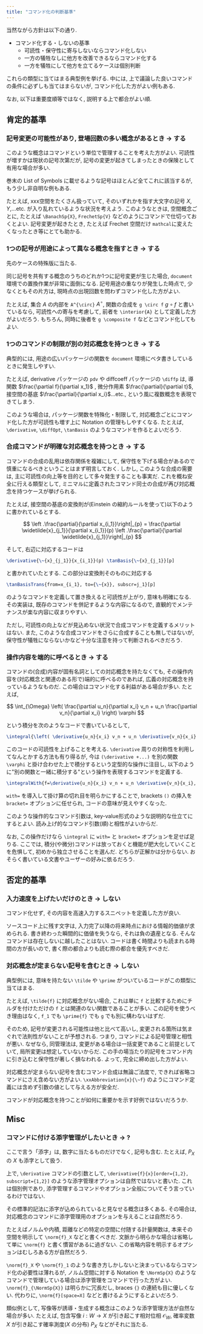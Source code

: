 ```yaml
---
title: "コマンド化の判断基準"
---
```


当然ながら方針は以下の通り.

- コマンド化する・しないの基準
  - 可読性・保守性に寄与しないならコマンド化しない
  - 一方の犠牲なしに他方を改善できるならコマンド化する
  - 一方を犠牲にして他方を立てるケースは個別判断

これらの類型に当てはまる典型例を挙げる. 中には, 上で議論した良いコマンドの条件に必ずしも当てはまらないが, コマンド化した方がよい例もある.

なお, 以下は重要度順等ではなく, 説明する上で都合がよい順.

## 肯定的基準

### 記号変更の可能性があり, 登場回数の多い概念があるとき → する

このような概念はコマンドという単位で管理することを考えた方がよい. 可読性が増すかは現状の記号次第だが, 記号の変更が起きてしまったときの保険として有用な場合が多い.

巻末の List of Symbols に載せるような記号はほとんど全てこれに該当するが, もう少し非自明な例もある.

たとえば, xxx空間をたくさん扱っていて, そのいずれかを指す大文字の記号 $X$, $Y$,...etc. が入り乱れているような状況を考えよう. このようなときは, 空間概念ごとに, たとえば `\BanachSp{X}`, `FrechetSp{V}` などのようにコマンドで仕切っておくとよい. 記号変更が起きたとき, たとえば Frechet 空間だけ `mathcal`に変えたくなったとき等にとても助かる.

### 1つの記号が用途によって異なる概念を指すとき → する

先のケースの特殊版に当たる.

同じ記号を共有する概念のうちのどれか1つに記号変更が生じた場合, `document` 環境での置換作業が非常に面倒になる. 記号用途の重なりが発生した時点で, 少なくともその片方は, 現時点の出現回数を問わずコマンド化した方がよい.

たとえば, 集合 $A$ の内部を `A^{\circ}` $A^{\circ}$, 関数の合成を `g \circ f` $g \circ f$ と書いているなら, 可読性への寄与を考慮して, 前者を `\interior{A}` として定義した方がよいだろう.
もちろん, 同時に後者を `g \composite f` などとコマンド化してもよい.

### 1つのコマンドの制限が別の対応概念を持つとき → する

典型的には, 用途の広いパッケージの関数を `document` 環境にベタ書きしているときに発生しやすい.

たとえば, derivative パッケージの `pdv` や diffcoeff パッケージの `\diffp` は, 導関数 $\frac{\partial f}{\partial x_1}$ , 微分作用素 $\frac{\partial}{\partial t}$, 接空間の基底 $\frac{\partial}{\partial x_i}$...etc., という風に複数概念を表現できてしまう.

このような場合は, パッケージ関数を特殊化・制限して, 対応概念ごとにコマンド化した方が可読性も増す上に Notation の管理もしやすくなる. たとえば, `\derivative`, `\diffOpt`, `\tanBasis` のようなコマンドを作るとよいだろう.

### 合成コマンドが明確な対応概念を持つとき → する

コマンドの合成の乱用は依存関係を複雑にして, 保守性を下げる場合があるので慎重になるべきということはまず明言しておく.
しかし, このような合成の需要は, 主に可読性の向上等を目的として多々発生することも事実だ.
これを概ね安全に行える類型として, ミニマルに定義されたコマンド同士の合成が再び対応概念を持つケースが挙げられる.

たとえば, 接空間の基底の変換則が(Einstein の縮約ルールを使って)以下のように書かれているとする.

$$ \left .\frac{\partial}{\partial x_{i_1}}\right|_{p} = \frac{\partial \widetilde{x}_{j_1}}{\partial x_{i_1}}(p) \left .\frac{\partial}{\partial \widetilde{x}_{j_1}}\right|_{p} $$

そして, 右辺に対応するコードは

```tex
\derivative{\~{x}_{j_1}}{x_{i_1}}(p) \tanBasis{\~{x}_{j_1}}[p]
```

と書かれていたとする. この部分は変換則そのものに対応する

```tex
\tanBasisTrans{from=x_{i_1}, to={\~{x}}, subscr=j_1}[p]
```

のようなコマンドを定義して置き換えると可読性が上がり, 意味も明確になる. その実装は, 既存のコマンドを併記するような内容になるので, 直観的でメンテナンスが楽な内容に収まりやすい.

ただし, 可読性の向上などが見込めない状況で合成コマンドを定義するメリットはない. また, このような合成コマンドをさらに合成することも無しではないが, 保守性が犠牲にならないかなど十分な注意を持って判断されるべきだろう.

### 操作内容を端的に呼べるとき → する

コマンドの(合成)内容が固有名詞としての対応概念を持たなくても, その操作内容を(対応概念と関連のある形で)端的に呼べるのであれば, 広義の対応概念を持っているようなものだ. この場合はコマンド化する利益がある場合が多い. たとえば,

$$
\int_{\Omega} \left( \frac{\partial u_n}{\partial x_i} v_n + u_n \frac{\partial v_n}{\partial x_i} \right) \varphi
$$

という積分を次のようなコードで書いているとして,

```tex
\integral{\left( \derivative{u_n}{x_i} v_n + u_n \derivative{v_n}{x_i} \right) \varphi}[over={\Omega}]
```

このコードの可読性を上げることを考える. `\derivative` 周りの対称性を利用してなんとかする方法も有り得るが, 今は `(\derivative +...)` を別の関数 `\varphi` と掛け合わせた上で積分するという定型的な操作に注目し, 以下のように"別の関数と一緒に積分する"という操作を表現するコマンドを定義する.

```tex
\integralWith{f=\derivative{u_n}{x_i} v_n + u_n \derivative{v_n}{x_i}, with=\varphi}[over={\Omega}, bracket=true]
```

`with=` を導入して掛け算の切れ目を明らかにすることで, brackets `()` の挿入を `bracket=` オプションに任せられ, コードの意味が見えやすくなった.

このような操作的なコマンド引数は, key-value形式のような説明的な仕立てにするとよい. 読み上げ的なコマンド引数(順)と相性がよいからだ.

なお, この操作だけなら `\integral` に `with=` と `bracket=` オプションを足せば足りる. ここでは, 積分(や微分)コマンドは放っておくと機能が肥大化していくことを危惧して, 初めから独立させることを選んだ. どちらが正解かは分からない. おそらく書いている文書やユーザーの好みに依るだろう.

## 否定的基準

### 入力速度を上げたいだけのとき → しない

コマンド化せず, その内容を高速入力するスニペットを定義した方が良い.

ソースコード上に残す文字は, 入力完了以降の将来時点における情報的価値が求められる. 書き終わった瞬間的に価値を失うなら, それは負の遺産となる. そんなコマンドは存在しないに越したことはない. コードは書く時間よりも読まれる時間の方が長いので, 書く際の都合よりも読む際の都合を優先すべきだ.

### 対応概念が定まらない記号を含むとき → しない

典型例には, 意味を持たない `\tilde` や `\prime` がついているコードがこの類型に当てはまる.

たとえば, `\tilde{f}` に対応概念がない場合, これは単に `f` と比較するためにチルダを付けただけの `f` とは関連のない関数であることが多い. この記号を使うべき理由はなく, `f_1` でも `\prime{f}` でも `g` でも別に構わないはずだ.

そのため, 記号が変更される可能性は他と比べて高いし, 変更される箇所は気まぐれで法則性がないことが予想される. つまり, コマンドによる記号管理と相性が悪い. なぜなら, 同管理法は, 変更がある場合は一括変更であること前提としていて, 局所変更は想定していないからだ. この手の場当たり的記号をコマンド内に引き込むと保守性が著しく損なわれる. よって, 完全に締め出した方がよい.

対応概念が定まらない記号を含むコマンド合成は無論ご法度で, できれば省略コマンドにさえ含めない方がよい. `\xxAbbreviation{x}{\~f}` のようにコマンド定義には含めず引数の値として与える方が安全だ.

コマンドが対応概念を持つことが如何に重要かを示す好例ではないだろうか.

## Misc

### コマンドに付ける添字管理がしたいとき → ?

ここで言う「添字」は, 数字に当たるものだけでなく, 記号も含む. たとえば, $P_X$ の $X$ も添字として扱う.

上で, `\derivative` コマンドの引数として, `\derivative{f}{x}[order={1,2}, subscript={1,2}]` のような添字管理オプションは自然ではないと書いた. これは個別例であり, 添字管理するコマンドやオプション全般についてそう言っているわけではない.

その標準的記法に添字が込められていると見なせる概念は多くある. その場合は, 対応概念のコマンドに添字管理用のオプションを与えることは自然だろう.

たとえばノルムや内積, 距離などの特定の空間に付随する計量関数は, 本来その空間を明示して `\norm{f}_X` などと書くべきだ. 文脈から明らかな場合は省略して単に `\norm{f}` と書く慣習があるに過ぎない. この省略内容を明示するオプションはむしろある方が自然だろう.

`\norm{f}_X` や `\norm{f}_1` のような書き方しかしないと決まっているならコマンド化の必要性は薄れるが, ノルム空間に対する Notation を `\NormSp{X}` のようなコマンドで管理している場合は添字管理をコマンドで行った方がよい. `\norm{f}_{\NormSp{X}}` は明らかに冗長だし, braces `{}` の連続も目に優しくない. 代わりに, `\norm{f}[space=X]` などと書けるようにするとよいだろう.

類似例として, 写像等が誘導・生成する概念はこのような添字管理方法が自然な場合が多い. たとえば, 包含写像 $i: W \to X$ が引き起こす相対位相 $\mathcal{O}_W$, 確率変数 $X$ が引き起こす確率測度($X$ の分布) $P_X$ などがそれに当たる.
